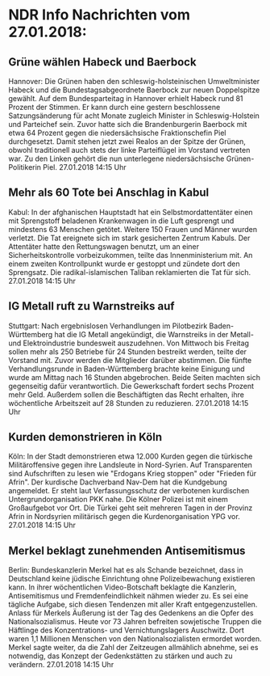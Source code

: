 # NDR Info Nachrichten vom 27.01.2018:


## Grüne wählen Habeck und Baerbock
Hannover: 	Die Grünen haben den schleswig-holsteinischen Umweltminister Habeck und die Bundestagsabgeordnete Baerbock zur neuen Doppelspitze gewählt. Auf dem Bundesparteitag in Hannover erhielt Habeck rund 81 Prozent der Stimmen. Er kann durch eine gestern beschlossene Satzungsänderung für acht Monate zugleich Minister in Schleswig-Holstein und Parteichef sein. Zuvor hatte sich die Brandenburgerin Baerbock mit etwa 64 Prozent gegen die niedersächsische Fraktionschefin Piel durchgesetzt. Damit stehen jetzt zwei Realos an der Spitze der Grünen, obwohl traditionell auch stets der linke Parteiflügel im Vorstand vertreten war. Zu den Linken gehört die nun unterlegene niedersächsische Grünen-Politikerin Piel. 27.01.2018 14:15 Uhr 

## Mehr als 60 Tote bei Anschlag in Kabul
Kabul: In der afghanischen Hauptstadt hat ein Selbstmordattentäter einen mit Sprengstoff beladenen Krankenwagen in die Luft gesprengt und mindestens 63 Menschen getötet. Weitere 150 Frauen und Männer wurden verletzt. Die Tat ereignete sich im stark gesicherten Zentrum Kabuls. Der Attentäter hatte den Rettungswagen benutzt, um an einer Sicherheitskontrolle vorbeizukommen, teilte das Innenministerium mit. An einem zweiten Kontrollpunkt wurde er gestoppt und zündete dort den Sprengsatz. Die radikal-islamischen Taliban reklamierten die Tat für sich. 27.01.2018 14:15 Uhr 

## IG Metall ruft zu Warnstreiks auf
Stuttgart: Nach ergebnislosen Verhandlungen im Pilotbezirk Baden-Württemberg hat die IG Metall angekündigt, die Warnstreiks in der Metall- und Elektroindustrie bundesweit auszudehnen. Von Mittwoch bis Freitag sollen mehr als 250 Betriebe für 24 Stunden bestreikt werden, teilte der Vorstand mit. Zuvor werden die Mitglieder darüber abstimmen. Die fünfte Verhandlungsrunde in Baden-Württemberg brachte keine Einigung und wurde am Mittag nach 16 Stunden abgebrochen. Beide Seiten machten sich gegenseitig dafür verantwortlich. Die Gewerkschaft fordert sechs Prozent mehr Geld. Außerdem sollen die Beschäftigten das Recht erhalten, ihre wöchentliche Arbeitszeit auf 28 Stunden zu reduzieren. 27.01.2018 14:15 Uhr 

## Kurden demonstrieren in Köln
Köln: In der Stadt demonstrieren etwa 12.000 Kurden gegen die türkische Militäroffensive gegen ihre Landsleute in Nord-Syrien. Auf Transparenten sind Aufschriften zu lesen wie "Erdogans Krieg stoppen" oder "Frieden für Afrin". Der kurdische Dachverband Nav-Dem hat die Kundgebung angemeldet. Er steht laut Verfassungsschutz der verbotenen kurdischen Untergrundorganisation PKK nahe. Die Kölner Polizei ist mit einem Großaufgebot vor Ort. Die Türkei geht seit mehreren Tagen in der Provinz Afrin in Nordsyrien militärisch gegen die Kurdenorganisation YPG vor. 27.01.2018 14:15 Uhr 

## Merkel beklagt zunehmenden Antisemitismus
Berlin:	Bundeskanzlerin Merkel hat es als Schande bezeichnet, dass in Deutschland keine jüdische Einrichtung ohne Polizeibewachung existieren kann. In ihrer wöchentlichen Video-Botschaft beklagte die Kanzlerin, Antisemitismus und Fremdenfeindlichkeit nähmen wieder zu. Es sei eine tägliche Aufgabe, sich diesen Tendenzen mit aller Kraft entgegenzustellen. Anlass für Merkels Äußerung ist der Tag des Gedenkens an die Opfer des Nationalsozialismus. Heute vor 73 Jahren befreiten sowjetische Truppen die Häftlinge des Konzentrations- und Vernichtungslagers Auschwitz. Dort waren 1,1 Millionen Menschen von den Nationalsozialisten ermordet worden. Merkel sagte weiter, da die Zahl der Zeitzeugen allmählich abnehme, sei es notwendig, das Konzept der Gedenkstätten zu stärken und auch zu verändern. 27.01.2018 14:15 Uhr 
